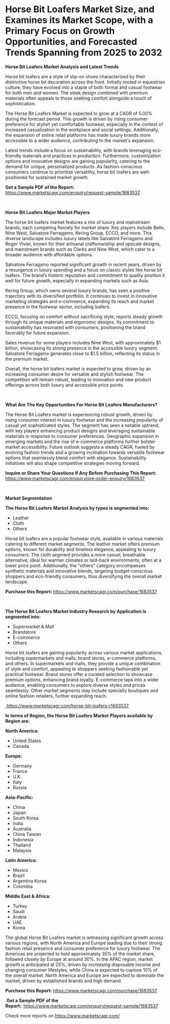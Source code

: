 <p><h1>Horse Bit Loafers Market Size, and Examines its Market Scope, with a Primary Focus on Growth Opportunities, and Forecasted Trends Spanning from 2025 to 2032</h1></p><p><strong>Horse Bit Loafers Market Analysis and Latest Trends</strong></p>
<p><p>Horse bit loafers are a style of slip-on shoes characterized by their distinctive horse bit decoration across the front. Initially rooted in equestrian culture, they have evolved into a staple of both formal and casual footwear for both men and women. The sleek design combined with premium materials often appeals to those seeking comfort alongside a touch of sophistication.</p><p>The Horse Bit Loafers Market is expected to grow at a CAGR of 5.00% during the forecast period. This growth is driven by rising consumer preference for stylish yet comfortable footwear, especially in the context of increased casualization in the workplace and social settings. Additionally, the expansion of online retail platforms has made luxury brands more accessible to a wider audience, contributing to the market's expansion. </p><p>Latest trends include a focus on sustainability, with brands leveraging eco-friendly materials and practices in production. Furthermore, customization options and innovative designs are gaining popularity, catering to the demand for unique, personalized products. As fashion-conscious consumers continue to prioritize versatility, horse bit loafers are well-positioned for sustained market growth.</p></p>
<p><strong>Get a Sample PDF of the Report:&nbsp;</strong> <a href="https://www.marketscagr.com/enquiry/request-sample/1683537?utm_campaign=3016&utm_medium=2&utm_source=Github&utm_content=ia&utm_term=04042025&utm_id=horse-bit-loafers">https://www.marketscagr.com/enquiry/request-sample/1683537</a></p>
<p>&nbsp;</p>
<p><strong>Horse Bit Loafers Major Market Players</strong></p>
<p><p>The horse bit loafers market features a mix of luxury and mainstream brands, each competing fiercely for market share. Key players include Belle, Nine West, Salvatore Ferragamo, Kering Group, ECCO, and more. This diverse landscape includes luxury labels like Salvatore Ferragamo and Roger Vivier, known for their artisanal craftsmanship and upscale designs, and mainstream brands such as Clarks and Nine West, which cater to a broader audience with affordable options.</p><p>Salvatore Ferragamo reported significant growth in recent years, driven by a resurgence in luxury spending and a focus on classic styles like horse bit loafers. The brand’s historic reputation and commitment to quality position it well for future growth, especially in expanding markets such as Asia.</p><p>Kering Group, which owns several luxury brands, has seen a positive trajectory with its diversified portfolio. It continues to invest in innovative marketing strategies and e-commerce, expanding its reach and market presence in the footwear sector, including loafers.</p><p>ECCO, focusing on comfort without sacrificing style, reports steady growth through its unique materials and ergonomic designs. Its commitment to sustainability has resonated with consumers, positioning the brand favorably for future expansion.</p><p>Sales revenue for some players includes Nine West, with approximately $1 billion, showcasing its strong presence in the accessible luxury segment. Salvatore Ferragamo generates close to $1.5 billion, reflecting its status in the premium market.</p><p>Overall, the horse bit loafers market is expected to grow, driven by an increasing consumer desire for versatile and stylish footwear. The competition will remain robust, leading to innovation and new product offerings across both luxury and accessible price points.</p></p>
<p>&nbsp;</p>
<p><strong>What Are The Key Opportunities For Horse Bit Loafers Manufacturers?</strong></p>
<p><p>The Horse Bit Loafers market is experiencing robust growth, driven by rising consumer interest in luxury footwear and the increasing popularity of casual yet sophisticated styles. The segment has seen a notable uptrend, with key players enhancing product designs and leveraging sustainable materials in response to consumer preferences. Geographic expansion in emerging markets and the rise of e-commerce platforms further bolster market accessibility. Future outlook suggests a steady CAGR, fueled by evolving fashion trends and a growing inclination towards versatile footwear options that seamlessly blend comfort with elegance. Sustainability initiatives will also shape competitive strategies moving forward.</p></p>
<p><strong>Inquire or Share Your Questions If Any Before Purchasing This Report:</strong> <a href="https://www.marketscagr.com/enquiry/pre-order-enquiry/1683537?utm_campaign=3016&utm_medium=2&utm_source=Github&utm_content=ia&utm_term=04042025&utm_id=horse-bit-loafers">https://www.marketscagr.com/enquiry/pre-order-enquiry/1683537</a></p>
<p>&nbsp;</p>
<p><strong>Market Segmentation</strong></p>
<p><strong>The Horse Bit Loafers Market Analysis by types is segmented into:</strong></p>
<p><ul><li>Leather</li><li>Cloth</li><li>Others</li></ul></p>
<p><p>Horse bit loafers are a popular footwear style, available in various materials catering to different market segments. The leather market offers premium options, known for durability and timeless elegance, appealing to luxury consumers. The cloth segment provides a more casual, breathable alternative, ideal for warmer climates or laid-back environments, often at a lower price point. Additionally, the "others" category encompasses synthetic materials and innovative blends, targeting budget-conscious shoppers and eco-friendly consumers, thus diversifying the overall market landscape.</p></p>
<p><strong>Purchase this Report:&nbsp;</strong><a href="https://www.marketscagr.com/purchase/1683537?utm_campaign=3016&utm_medium=2&utm_source=Github&utm_content=ia&utm_term=04042025&utm_id=horse-bit-loafers">https://www.marketscagr.com/purchase/1683537</a></p>
<p>&nbsp;</p>
<p><strong>The Horse Bit Loafers Market Industry Research by Application is segmented into:</strong></p>
<p><ul><li>Supermarket & Mall</li><li>Brandstore</li><li>E-commerce</li><li>Others</li></ul></p>
<p><p>Horse bit loafers are gaining popularity across various market applications, including supermarkets and malls, brand stores, e-commerce platforms, and others. In supermarkets and malls, they provide a unique combination of style and comfort, appealing to shoppers seeking fashionable yet practical footwear. Brand stores offer a curated selection to showcase premium options, enhancing brand loyalty. E-commerce taps into a wider audience, enabling consumers to explore diverse styles and prices seamlessly. Other market segments may include specialty boutiques and online fashion retailers, further expanding reach.</p></p>
<p><a href="https://www.marketscagr.com/horse-bit-loafers-r1683537?utm_campaign=3016&utm_medium=2&utm_source=Github&utm_content=ia&utm_term=04042025&utm_id=horse-bit-loafers">&nbsp;https://www.marketscagr.com/horse-bit-loafers-r1683537</a></p>
<p><strong>In terms of Region, the Horse Bit Loafers Market Players available by Region are:</strong></p>
<p>
    <p> <strong> North America: </strong>
        <ul>
            <li>United States</li>
            <li>Canada</li>
        </ul>
        </p> 
    <p> <strong> Europe: </strong>
        <ul>
            <li>Germany</li>
            <li>France</li>
            <li>U.K.</li>
            <li>Italy</li>
            <li>Russia</li>
        </ul>
        </p> 
    <p> <strong> Asia-Pacific: </strong>
        <ul>
            <li>China</li>
            <li>Japan</li>
            <li>South Korea</li>
            <li>India</li>
            <li>Australia</li>
            <li>China Taiwan</li>
            <li>Indonesia</li>
            <li>Thailand</li>
            <li>Malaysia</li>
        </ul>
        </p> 
    <p> <strong> Latin America: </strong>
        <ul>
            <li>Mexico</li>
            <li>Brazil</li>
            <li>Argentina Korea</li>
            <li>Colombia</li>
        </ul>
        </p> 
    <p> <strong> Middle East & Africa: </strong>
        <ul>
            <li>Turkey</li>
            <li>Saudi</li>
            <li>Arabia</li>
            <li>UAE</li>
            <li>Korea</li>
        </ul>
    </p>
    </p>
<p><p>The global Horse Bit Loafers market is witnessing significant growth across various regions, with North America and Europe leading due to their strong fashion retail presence and consumer preference for luxury footwear. The Americas are projected to hold approximately 35% of the market share, followed closely by Europe at around 30%. In the APAC region, market growth is anticipated at 25%, driven by increasing disposable income and changing consumer lifestyles, while China is expected to capture 10% of the overall market. North America and Europe are expected to dominate the market, driven by established brands and high demand.</p></p>
<p><strong>Purchase this Report: </strong><a href="https://www.marketscagr.com/purchase/1683537?utm_campaign=3016&utm_medium=2&utm_source=Github&utm_content=ia&utm_term=04042025&utm_id=horse-bit-loafers">https://www.marketscagr.com/purchase/1683537</a></p>
<p>&nbsp;<strong>Get a Sample PDF of the Report:&nbsp;&nbsp;</strong><a href="https://www.marketscagr.com/enquiry/request-sample/1683537?utm_campaign=3016&utm_medium=2&utm_source=Github&utm_content=ia&utm_term=04042025&utm_id=horse-bit-loafers">https://www.marketscagr.com/enquiry/request-sample/1683537</a></p>
<p><strong></strong></p>
<p>Check more reports on <a href="https://www.marketscagr.com/?utm_campaign=3016&utm_medium=2&utm_source=Github&utm_content=ia&utm_term=04042025&utm_id=horse-bit-loafers">https://www.marketscagr.com/</a></p>